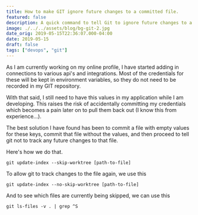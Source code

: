 ```yaml
---
title: How to make GIT ignore future changes to a committed file.
featured: false
description: A quick command to tell Git to ignore future changes to a tracked file.
image: ./../../assets/blog/bg-git-2.jpg
date_orig: 2019-05-15T22:36:07.000-04:00
date: 2019-05-15
draft: false
tags: ["devops", "git"]
---
```


As I am currently working on my online profile, I have started adding in connections to various api's and integrations. Most of the credentials for these will be kept in environment variables, so they do not need to be recorded in my GIT repository.

With that said, I still need to have this values in my application while I am developing. This raises the risk of accidentally committing my credentials which becomes a pain later on to pull them back out (I know this from experience...).

The best solution I have found has been to commit a file with empty values for these keys, commit that file without the values, and then proceed to tell git not to track any future changes to that file.

Here's how we do that.

```
git update-index --skip-worktree [path-to-file]
```

To allow git to track changes to the file again, we use this

```
git update-index --no-skip-worktree [path-to-file]
```

And to see which files are currently being skipped, we can use this

```
git ls-files -v . | grep ^S
```
